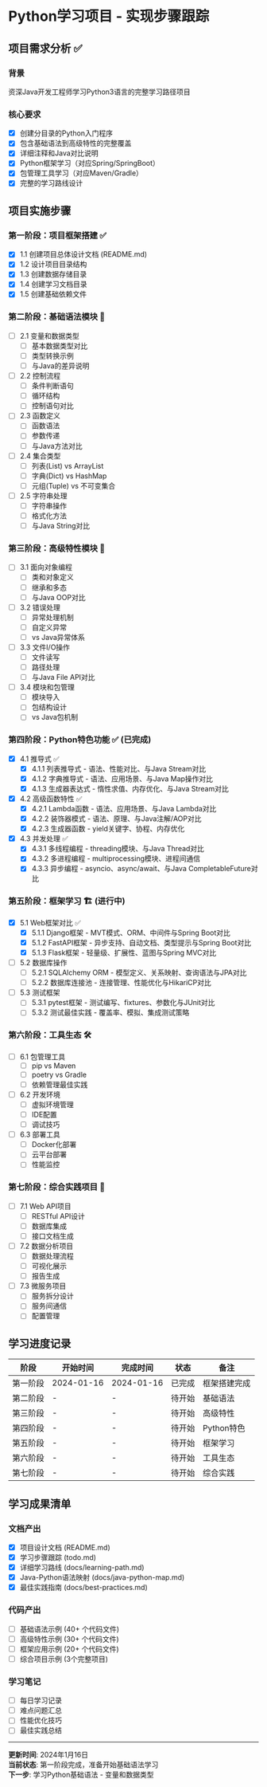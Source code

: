 # Python学习项目 - 实现步骤跟踪

## 项目需求分析 ✅

### 背景

资深Java开发工程师学习Python3语言的完整学习路径项目

### 核心要求

- [x] 创建分目录的Python入门程序
- [x] 包含基础语法到高级特性的完整覆盖
- [x] 详细注释和Java对比说明
- [x] Python框架学习（对应Spring/SpringBoot）
- [x] 包管理工具学习（对应Maven/Gradle）
- [x] 完整的学习路线设计

## 项目实施步骤

### 第一阶段：项目框架搭建 ✅

- [x] 1.1 创建项目总体设计文档 (README.md)
- [x] 1.2 设计项目目录结构
- [x] 1.3 创建数据存储目录
- [x] 1.4 创建学习文档目录
- [x] 1.5 创建基础依赖文件

### 第二阶段：基础语法模块 📝

- [ ] 2.1 变量和数据类型
    - [ ] 基本数据类型对比
    - [ ] 类型转换示例
    - [ ] 与Java的差异说明

- [ ] 2.2 控制流程
    - [ ] 条件判断语句
    - [ ] 循环结构
    - [ ] 控制语句对比

- [ ] 2.3 函数定义
    - [ ] 函数语法
    - [ ] 参数传递
    - [ ] 与Java方法对比

- [ ] 2.4 集合类型
    - [ ] 列表(List) vs ArrayList
    - [ ] 字典(Dict) vs HashMap
    - [ ] 元组(Tuple) vs 不可变集合

- [ ] 2.5 字符串处理
    - [ ] 字符串操作
    - [ ] 格式化方法
    - [ ] 与Java String对比

### 第三阶段：高级特性模块 🔧

- [ ] 3.1 面向对象编程
    - [ ] 类和对象定义
    - [ ] 继承和多态
    - [ ] 与Java OOP对比

- [ ] 3.2 错误处理
    - [ ] 异常处理机制
    - [ ] 自定义异常
    - [ ] vs Java异常体系

- [ ] 3.3 文件I/O操作
    - [ ] 文件读写
    - [ ] 路径处理
    - [ ] 与Java File API对比

- [ ] 3.4 模块和包管理
    - [ ] 模块导入
    - [ ] 包结构设计
    - [ ] vs Java包机制

### 第四阶段：Python特色功能 ✅ (已完成)

- [x] 4.1 推导式 ✅
    - [x] 4.1.1 列表推导式 - 语法、性能对比、与Java Stream对比
    - [x] 4.1.2 字典推导式 - 语法、应用场景、与Java Map操作对比  
    - [x] 4.1.3 生成器表达式 - 惰性求值、内存优化、与Java Stream对比

- [x] 4.2 高级函数特性 ✅
    - [x] 4.2.1 Lambda函数 - 语法、应用场景、与Java Lambda对比
    - [x] 4.2.2 装饰器模式 - 语法、原理、与Java注解/AOP对比
    - [x] 4.2.3 生成器函数 - yield关键字、协程、内存优化

- [x] 4.3 并发处理 ✅
    - [x] 4.3.1 多线程编程 - threading模块、与Java Thread对比
    - [x] 4.3.2 多进程编程 - multiprocessing模块、进程间通信
    - [x] 4.3.3 异步编程 - asyncio、async/await、与Java CompletableFuture对比

### 第五阶段：框架学习 🏗️ (进行中)

- [x] 5.1 Web框架对比 ✅
    - [x] 5.1.1 Django框架 - MVT模式、ORM、中间件与Spring Boot对比
    - [x] 5.1.2 FastAPI框架 - 异步支持、自动文档、类型提示与Spring Boot对比
    - [x] 5.1.3 Flask框架 - 轻量级、扩展性、蓝图与Spring MVC对比

- [ ] 5.2 数据库操作
    - [ ] 5.2.1 SQLAlchemy ORM - 模型定义、关系映射、查询语法与JPA对比
    - [ ] 5.2.2 数据库连接池 - 连接管理、性能优化与HikariCP对比

- [ ] 5.3 测试框架
    - [ ] 5.3.1 pytest框架 - 测试编写、fixtures、参数化与JUnit对比
    - [ ] 5.3.2 测试最佳实践 - 覆盖率、模拟、集成测试策略

### 第六阶段：工具生态 🛠️

- [ ] 6.1 包管理工具
    - [ ] pip vs Maven
    - [ ] poetry vs Gradle
    - [ ] 依赖管理最佳实践

- [ ] 6.2 开发环境
    - [ ] 虚拟环境管理
    - [ ] IDE配置
    - [ ] 调试技巧

- [ ] 6.3 部署工具
    - [ ] Docker化部署
    - [ ] 云平台部署
    - [ ] 性能监控

### 第七阶段：综合实践项目 🚀

- [ ] 7.1 Web API项目
    - [ ] RESTful API设计
    - [ ] 数据库集成
    - [ ] 接口文档生成

- [ ] 7.2 数据分析项目
    - [ ] 数据处理流程
    - [ ] 可视化展示
    - [ ] 报告生成

- [ ] 7.3 微服务项目
    - [ ] 服务拆分设计
    - [ ] 服务间通信
    - [ ] 配置管理

## 学习进度记录

| 阶段   | 开始时间       | 完成时间       | 状态  | 备注       |
|------|------------|------------|-----|----------|
| 第一阶段 | 2024-01-16 | 2024-01-16 | 已完成 | 框架搭建完成   |
| 第二阶段 | -          | -          | 待开始 | 基础语法     |
| 第三阶段 | -          | -          | 待开始 | 高级特性     |
| 第四阶段 | -          | -          | 待开始 | Python特色 |
| 第五阶段 | -          | -          | 待开始 | 框架学习     |
| 第六阶段 | -          | -          | 待开始 | 工具生态     |
| 第七阶段 | -          | -          | 待开始 | 综合实践     |

## 学习成果清单

### 文档产出

- [x] 项目设计文档 (README.md)
- [x] 学习步骤跟踪 (todo.md)
- [x] 详细学习路线 (docs/learning-path.md)
- [x] Java-Python语法映射 (docs/java-python-map.md)
- [x] 最佳实践指南 (docs/best-practices.md)

### 代码产出

- [ ] 基础语法示例 (40+ 个代码文件)
- [ ] 高级特性示例 (30+ 个代码文件)
- [ ] 框架应用示例 (20+ 个代码文件)
- [ ] 综合项目示例 (3个完整项目)

### 学习笔记

- [ ] 每日学习记录
- [ ] 难点问题汇总
- [ ] 性能优化技巧
- [ ] 最佳实践总结

---

**更新时间**: 2024年1月16日  
**当前状态**: 第一阶段完成，准备开始基础语法学习  
**下一步**: 学习Python基础语法 - 变量和数据类型

